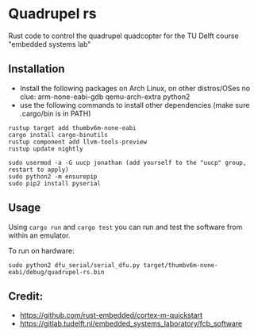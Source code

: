 
# Quadrupel rs

Rust code to control the quadrupel quadcopter 
for the TU Delft course "embedded systems lab"

## Installation
* Install the following packages on Arch Linux, on other distros/OSes no clue:
  arm-none-eabi-gdb qemu-arch-extra python2
* use the following commands to install other dependencies (make sure .cargo/bin is in PATH)
```
rustup target add thumbv6m-none-eabi
cargo install cargo-binutils
rustup component add llvm-tools-preview
rustup update nightly

sudo usermod -a -G uucp jonathan (add yourself to the "uucp" group, restart to apply)
sudo python2 -m ensurepip
sudo pip2 install pyserial
```

## Usage

Using `cargo run` and `cargo test` you can run and
test the software from within an emulator. 

To run on hardware:
```
sudo python2 dfu_serial/serial_dfu.py target/thumbv6m-none-eabi/debug/quadrupel-rs.bin 
```

## Credit:
- https://github.com/rust-embedded/cortex-m-quickstart
- https://gitlab.tudelft.nl/embedded_systems_laboratory/fcb_software